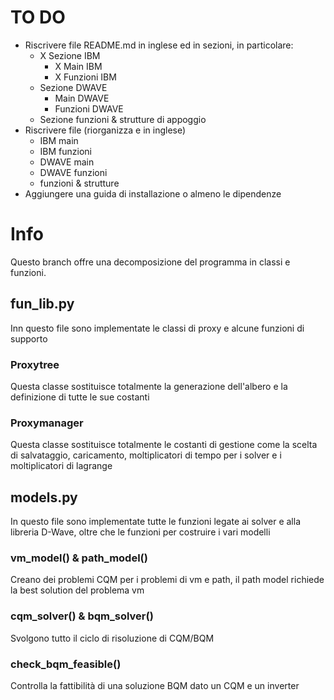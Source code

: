 # TO DO
- Riscrivere file README.md in inglese ed in sezioni, in particolare:
  - X Sezione IBM
    - X Main IBM 
    - X Funzioni IBM
  - Sezione DWAVE
    - Main DWAVE
    - Funzioni DWAVE
  - Sezione funzioni & strutture di appoggio
- Riscrivere file (riorganizza e in inglese)
  - IBM main
  - IBM funzioni
  - DWAVE main
  - DWAVE funzioni
  - funzioni & strutture
- Aggiungere una guida di installazione o almeno le dipendenze 


# Info
Questo branch offre una decomposizione del programma in classi e funzioni.

## fun_lib.py
Inn questo file sono implementate le classi di proxy e alcune funzioni di supporto

### Proxytree
Questa classe sostituisce totalmente la generazione dell'albero e la definizione di tutte le sue costanti

### Proxymanager
Questa classe sostituisce totalmente le costanti di gestione come la scelta di salvataggio, caricamento, moltiplicatori di tempo per i solver e i moltiplicatori di lagrange

## models.py
In questo file sono implementate tutte le funzioni legate ai solver e alla libreria D-Wave, oltre che le funzioni per costruire i vari modelli

### vm_model() & path_model()
Creano dei problemi CQM per i problemi di vm e path, il path model richiede la best solution del problema vm

### cqm_solver() & bqm_solver()
Svolgono tutto il ciclo di risoluzione di CQM/BQM

### check_bqm_feasible()
Controlla la fattibilità di una soluzione BQM dato un CQM e un inverter
